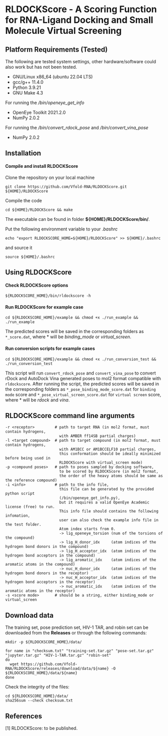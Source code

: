 # RLDOCKScore - A Scoring Function for RNA-Ligand Docking and Small Molecule Virtual Screening

## Platform Requirements (Tested)
The following are tested system settings, other hardware/software could also work but has not been tested.
* GNU/Linux x86_64 (ubuntu 22.04 LTS)
* gcc/g++ 11.4.0
* Python 3.9.21
* GNU Make 4.3

For running the */bin/openeye_get_info*
* OpenEye Toolkit 2021.2.0
* NumPy 2.0.2

For running the */bin/convert_rdock_pose* and */bin/convert_vina_pose*
* NumPy 2.0.2

## Installation

#### Compile and install RLDOCKScore

Clone the repository on your local machine
```
git clone https://github.com/Vfold-RNA/RLDOCKScore.git ${HOME}/RLDOCKScore
```
Compile the code
```
cd ${HOME}/RLDOCKScore && make
```
The executable can be found in folder **${HOME}/RLDOCKScore/bin/**.

Put the following environment variable to your *.bashrc*
```
echo "export RLDOCKSCORE_HOME=${HOME}/RLDOCKScore" >> ${HOME}/.bashrc
```
and source it
```
source ${HOME}/.bashrc
```

## Using RLDOCKScore

#### Check RLDOCKScore options
```
${RLDOCKSCORE_HOME}/bin/rldockscore -h
```

#### Run RLDOCKScore for example case
```
cd ${RLDOCKSCORE_HOME}/example && chmod +x ./run_example && ./run_example
```
The predicted scores will be saved in the corresponding folders as `*_score.dat`, 
where * will be *binding_mode* or *virtual_screen*. 

#### Run conversion scripts for example cases
```
cd ${RLDOCKSCORE_HOME}/example && chmod +x ./run_conversion_test && ./run_conversion_test
```
This script will run `convert_rdock_pose` and `convert_vina_pose` to 
convert rDock and AutoDock Vina generated poses to mol2 format compatible with `rldockscore`. 
After running the script, the predicted scores will be saved in the corresponding folders 
as `*_pose_binding_mode_score.dat` for `binding mode` score 
and `*_pose_virtual_screen_score.dat` for `virtual screen` score, 
where * will be *rdock* and *vina*. 

## RLDOCKScore command line arguments
```
-r <receptor>         # path to target RNA (in mol2 format, must contain hydrogens,
                        with AMBER ff14SB partial charges)
-l <target compound>  # path to target compound (in mol2 format, must contain hydrogens,
                        with AM1BCC or AM1BCCELF10 partial charges,
                        this conformation should be ideally minimized before being used in
                        RLDOCKScore with virtual_screen mode)
-p <compound poses>   # path to poses sampled by docking software,
                        to be scored by RLDOCKScore (in mol2 format,
                        the order of the heavy atoms should be same as the reference compound)
-i <info>             # path to the info file,
                        this file can be generated by the provided python script
                        (/bin/openeye_get_info.py),
                        but it requires a valid OpenEye Academic license (free) to run.
                        This info file should contains the following infomation,
                        user can also check the example info file in the test folder.
                        Atom index starts from 0.
                        -> lig_openeye_torsion (num of the torsions of the compound)
                        -> lig_H_donor_idx     (atom indices of the hydrogen bond donors in the compound)
                        -> lig_H_acceptor_idx  (atom indices of the hydrogen bond acceptors in the compound)
                        -> lig_aromatic_idx    (atom indices of the aromatic atoms in the compound)
                        -> nuc_H_donor_idx     (atom indices of the hydrogen bond donors in the receptor)
                        -> nuc_H_acceptor_idx  (atom indices of the hydrogen bond acceptors in the receptor)
                        -> nuc_aromatic_idx    (atom indices of the aromatic atoms in the receptor)
-s <score mode>       # should be a string, either binding_mode or virtual_screen
```

## Download data

The training set, pose prediction set, HIV-1 TAR, and robin set can be downloaded from the **Releases** or through the following commands:
```
mkdir -p ${RLDOCKSCORE_HOME}/data/
```

```
for name in "checksum.txt" "training-set.tar.gz" "pose-set.tar.gz" "jupyter.tar.gz" "HIV-1-TAR.tar.gz" "robin-set"
do
  wget https://github.com/Vfold-RNA/RLDOCKScore/releases/download/data/${name} -O ${RLDOCKSCORE_HOME}/data/${name}
done
```
Check the integrity of the files:
```
cd ${RLDOCKSCORE_HOME}/data/
sha256sum --check checksum.txt
```

## References

[1] RLDOCKScore: to be published.
